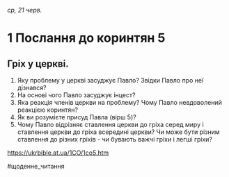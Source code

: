
_ср, 21 черв._

# 1 Послання до коринтян 5

## Гріх у церкві.
1. Яку проблему у церкві засуджує Павло? Звідки Павло про неї дізнався?
2. На основі чого Павло засуджує інцест?
3. Яка реакція членів церкви на проблему? Чому Павло невдоволений реакцією коринтян?
4. Як ви розумієте присуд Павла (вірш 5)?
5. Чому Павло відрізняє ставлення церкви до гріха серед миру і ставлення церкви до гріха всередині церкви? Чи може бути різним ставлення до різних гріхів - чи бувають важчі гріхи і легші гріхи?

https://ukrbible.at.ua/1CO/1co5.htm 

#щоденне_читання
